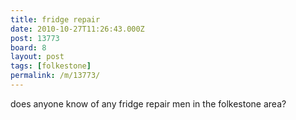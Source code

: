 ```yaml
---
title: fridge repair
date: 2010-10-27T11:26:43.000Z
post: 13773
board: 8
layout: post
tags: [folkestone]
permalink: /m/13773/
---
```

does anyone know of any fridge repair men in the folkestone area?
